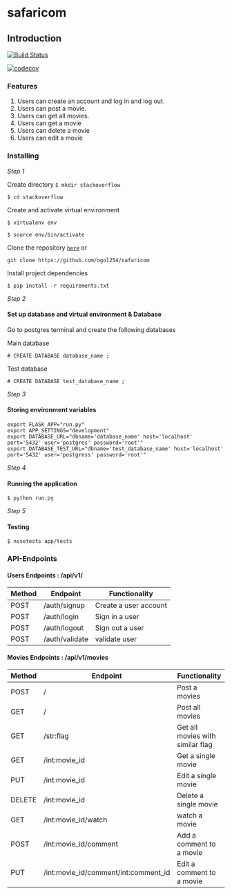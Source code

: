 # safaricom


## Introduction

[![Build Status](https://travis-ci.org/ogol254/safaricom.svg?branch=master)](https://travis-ci.org/ogol254/safaricom)

[![codecov](https://codecov.io/gh/ogol254/safaricom/branch/master/graph/badge.svg)](https://codecov.io/gh/ogol254/safaricom)



### Features

1. Users can create an account and log in and log out.
2. Users can post a movie.
3. Users can get all movies.
4. Users can get a movie
5. Users can delete a movie
6. Users can edit a movie


### Installing

*Step 1*

Create directory
```$ mkdir stackoverflow```

```$ cd stackoverflow```

Create and activate virtual environment

```$ virtualenv env```


```$ source env/bin/activate```

Clone the repository [```here```](https://github.com/ogol254/safaricom) or 

``` git clone https://github.com/ogol254/safaricom ```

Install project dependencies 


```$ pip install -r requirements.txt```


*Step 2* 

#### Set up database and virtual environment & Database 

Go to postgres terminal and create the following databases

Main database 


``` # CREATE DATABASE database_name ; ```

Test database 


``` # CREATE DATABASE test_database_name ; ```

*Step 3*

#### Storing environment variables 

```
export FLASK_APP="run.py"
export APP_SETTINGS="development"
export DATABASE_URL="dbname='database_name' host='localhost' port='5432' user='postgres' password='root'"
export DATABASE_TEST_URL="dbname='test_database_name' host='localhost' port='5432' user='postgress' password='root'"
```

*Step 4*

#### Running the application

```$ python run.py```

*Step 5*

#### Testing

```$ nosetests app/tests```

### API-Endpoints

#### Users Endpoints : /api/v1/

Method | Endpoint | Functionality
--- | --- | ---
POST | /auth/signup | Create a user account
POST | /auth/login | Sign in a user
POST | /auth/logout | Sign out a user
POST | /auth/validate | validate user

#### Movies Endpoints : /api/v1/movies

Method | Endpoint | Functionality
--- | --- | ---
POST | / | Post a movies
GET | / | Post all movies
GET | /str:flag | Get all movies with similar flag
GET | /int:movie_id | Get a single movie
PUT | /int:movie_id | Edit a single movie
DELETE | /int:movie_id | Delete a single movie
GET | /int:movie_id/watch | watch a movie
POST | /int:movie_id/comment | Add a comment to a movie
PUT | /int:movie_id/comment/int:comment_id | Edit a comment to a movie
